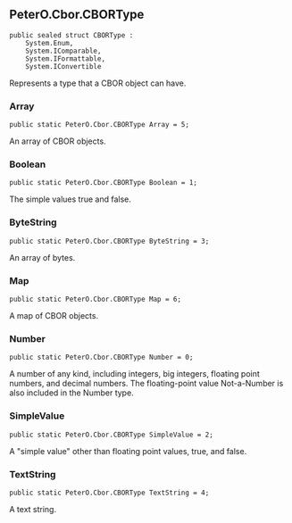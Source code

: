 ﻿## PeterO.Cbor.CBORType

    public sealed struct CBORType :
        System.Enum,
        System.IComparable,
        System.IFormattable,
        System.IConvertible

Represents a type that a CBOR object can have.

### Array

    public static PeterO.Cbor.CBORType Array = 5;

An array of CBOR objects.

### Boolean

    public static PeterO.Cbor.CBORType Boolean = 1;

The simple values true and false.

### ByteString

    public static PeterO.Cbor.CBORType ByteString = 3;

An array of bytes.

### Map

    public static PeterO.Cbor.CBORType Map = 6;

A map of CBOR objects.

### Number

    public static PeterO.Cbor.CBORType Number = 0;

A number of any kind, including integers, big integers, floating point numbers, and decimal numbers. The floating-point value Not-a-Number is also included in the Number type.

### SimpleValue

    public static PeterO.Cbor.CBORType SimpleValue = 2;

A "simple value" other than floating point values, true, and false.

### TextString

    public static PeterO.Cbor.CBORType TextString = 4;

A text string.


